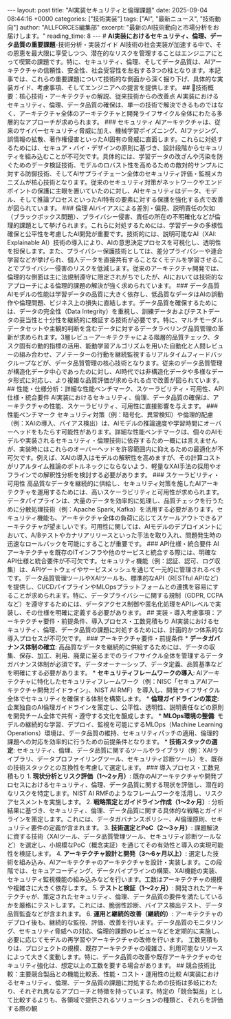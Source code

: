 --- layout: post title: "AI実装セキュリティと倫理課題" date: 2025-09-04 08:44:16 +0000 categories: ["技術実装"] tags: ["AI", "最新ニュース", "技術動向"] author: "ALLFORCES編集部" excerpt: "最新のAI技術動向と市場分析をお届けします。" reading_time: 8 --- # **AI実装におけるセキュリティ、倫理、データ品質の重要課題**-技術分析・実装ガイド AI技術の社会実装が加速する中で、その恩恵を最大限に享受しつつ、潜在的なリスクを管理することはエンジニアにとって喫緊の課題です。特に、セキュリティ、倫理、そしてデータ品質は、AIアーキテクチャの信頼性、安全性、社会受容性を左右する3つの柱となります。本記事では、これらの重要課題について技術的な側面から深く掘り下げ、具体的な実装ガイド、考慮事項、そしてエンジニアへの提言を提供します。 ## 🔧技術概要：核心技術・アーキテクチャの解説、従来技術からの改善点 AI実装におけるセキュリティ、倫理、データ品質の確保は、単一の技術で解決できるものではなく、アーキテクチャ全体のアーキテクチャと開発ライフサイクル全体にわたる多層的なアプローチが求められます。 ### セキュリティ AIアーキテクチャは、従来のサイバーセキュリティ脅威に加え、機械学習ポイズニング、AIファジング、誤情報の拡散、著作権侵害といったAI固有の脅威に直面します。これらに対処するためには、セキュア・バイ・デザインの原則に基づき、設計段階からセキュリティを組み込むことが不可欠です。具体的には、学習データの改ざんや汚染を防ぐためのデータ検証技術、モデルのロバスト性を高めるための敵対的サンプルに対する防御技術、そしてAIサプライチェーン全体のセキュリティ評価・監視メカニズムが核心技術となります。従来のセキュリティ対策がネットワークやエンドポイントの保護に主眼を置いていたのに対し、AIセキュリティはデータ、モデル、そして推論プロセスといったAI特有の要素に対する保護を強化する点で改善が図られています。 ### 倫理 AIバイアスによる差別・偏見、説明責任の欠如（ブラックボックス問題）、プライバシー侵害、責任の所在の不明確化などが倫理的課題として挙げられます。これらに対処するためには、学習データの多様性確保と公平性を考慮したAI開発が重要です。技術的には、説明可能なAI（XAI: Explainable AI）技術の導入により、AIの意思決定プロセスを可視化し、透明性を担保します。また、プライバシー保護技術としては、差分プライバシーや連合学習などが挙げられ、個人データを直接共有することなくモデルを学習させることでプライバシー侵害のリスクを低減します。従来のアーキテクチャ開発では、倫理的な側面は主に法規制遵守に限定されがちでしたが、AIにおいては技術的なアプローチによる倫理的課題の解決が強く求められています。 ### データ品質 AIモデルの性能は学習データの品質に大きく依存し、低品質なデータはAIの誤動作や倫理問題、ビジネス上の損失に直結します。データ品質を確保するためには、データの完全性（Data Integrity）を重視し、訓練データおよびテストデータの妥当性と十分性を継続的に検証する技術が必要です。特に、マルチモーダルデータセットや主観的判断を含むデータに対するデータラベリング品質管理の革新が求められます。3層レビューアーキテクチャによる階層的品質チェック、タスク固有の動的指標の活用、能動学習アルゴリズムを用いた自動化と人間レビューの組み合わせ、アノテーターの行動を継続監視するリアルタイムフィードバックループなどが、データ品質管理の核心技術となります。従来のデータ品質管理が構造化データ中心であったのに対し、AI時代では非構造化データや多様なデータ形式に対応し、より複雑な品質評価が求められる点で改善が図られています。 ## 性能・仕様分析：詳細な性能ベンチマーク、スケーラビリティ・可用性、API仕様・統合要件 AI実装におけるセキュリティ、倫理、データ品質の確保は、アーキテクチャの性能、スケーラビリティ、可用性に直接影響を与えます。 ### 性能ベンチマーク セキュリティ対策（例：暗号化、異常検知）や倫理的配慮（例：XAIの導入、バイアス検出）は、AIモデルの推論速度や学習時間にオーバーヘッドをもたらす可能性があります。詳細な性能ベンチマークは、個々のAIモデルや実装されるセキュリティ・倫理技術に依存するため一概には言えませんが、実装時にはこれらのオーバーヘッドを許容範囲内に抑えるための最適化が不可欠です。例えば、XAIの導入はモデルの解釈性を高めますが、その計算コストがリアルタイム推論のボトルネックにならないよう、軽量なXAI手法の採用やオフラインでの解釈性分析を検討する必要があります。 ### スケーラビリティ・可用性 高品質なデータを継続的に供給し、セキュリティ対策を施したAIアーキテクチャを運用するためには、高いスケーラビリティと可用性が求められます。データパイプラインは、大量のデータを効率的に処理し、品質チェックを行うために分散処理技術（例：Apache Spark, Kafka）を活用する必要があります。セキュリティ機能も、アーキテクチャ全体の負荷に応じてスケールアウトできるアーキテクチャが望ましいです。可用性に関しては、AIモデルのデプロイメントにおいて、A/Bテストやカナリアリリースといった手法を取り入れ、問題発生時の迅速なロールバックを可能にすることが重要です。 ### API仕様・統合要件 AIアーキテクチャを既存のITインフラや他のサービスと統合する際には、明確なAPI仕様と統合要件が不可欠です。セキュリティ機能（例：認証、認可、ログ収集）は、APIゲートウェイやサービスメッシュを通じて一元的に管理されるべきです。データ品質管理ツールやXAIツールも、標準的なAPI（RESTful APIなど）を提供し、CI/CDパイプラインやMLOpsプラットフォームとの連携を容易にすることが求められます。特に、データプライバシーに関する規制（GDPR, CCPAなど）を遵守するためには、データアクセス制御や匿名化処理をAPIレベルで実装し、その仕様を明確に定義する必要があります。 ## 実装・導入考慮事項：アーキテクチャ要件・前提条件、導入プロセス・工数見積もり AI実装におけるセキュリティ、倫理、データ品質の課題に対処するためには、計画的かつ体系的な導入プロセスが不可欠です。 ### アーキテクチャ要件・前提条件 * **データガバナンス体制の確立**: 高品質なデータを継続的に供給するためには、データの収集、保存、加工、利用、廃棄に至るまでのライフサイクル全体を管理するデータガバナンス体制が必須です。データオーナーシップ、データ定義、品質基準などを明確にする必要があります。 * **セキュリティフレームワークの導入**: AIアーキテクチャに特化したセキュリティフレームワーク（例：NISC「セキュアAIアーキテクチャ開発ガイドライン」、NIST AI RMF）を導入し、開発ライフサイクル全体でセキュリティを確保する体制を構築します。 * **倫理ガイドラインの策定**: 企業独自のAI倫理ガイドラインを策定し、公平性、透明性、説明責任などの原則を開発チーム全体で共有・遵守する文化を醸成します。 * **MLOps環境の整備**: モデルの継続的な学習、デプロイ、監視を可能にするMLOps（Machine Learning Operations）環境は、データ品質の維持、セキュリティパッチの適用、倫理的課題への対応を効率的に行うための前提条件となります。 * **技術スタックの選定**: セキュリティ、倫理、データ品質に関するツールやライブラリ（例：XAIライブラリ、データプロファイリングツール、セキュリティ診断ツール）を、既存の技術スタックとの互換性を考慮して選定します。 ### 導入プロセス・工数見積もり 1. **現状分析とリスク評価（1〜2ヶ月）**: 既存のAIアーキテクチャや開発プロセスにおけるセキュリティ、倫理、データ品質に関する現状を評価し、潜在的なリスクを特定します。NIST AI RMFのようなフレームワークを活用し、リスクアセスメントを実施します。 2. **戦略策定とガイドライン作成（1〜2ヶ月）**: 分析結果に基づき、セキュリティ、倫理、データ品質に関する具体的な戦略とガイドラインを策定します。これには、データガバナンスポリシー、AI倫理原則、セキュリティ要件の定義が含まれます。 3. **技術選定とPoC（2〜3ヶ月）**: 課題解決に資する技術（XAIツール、データ品質管理ツール、セキュリティ診断ツールなど）を選定し、小規模なPoC（概念実証）を通じてその有効性と導入の実現可能性を検証します。 4. **アーキテクチャ設計と開発（3〜6ヶ月以上）**: 選定した技術を組み込み、AIアーキテクチャのアーキテクチャを設計・実装します。この段階では、セキュアコーディング、データパイプラインの構築、XAI機能の実装、セキュリティ監視機能の組み込みなどを行います。工数はアーキテクチャの規模や複雑さに大きく依存します。 5. **テストと検証（1〜2ヶ月）**: 開発されたアーキテクチャが、策定されたセキュリティ、倫理、データ品質の要件を満たしているかを厳格にテストします。これには、脆弱性診断、バイアス検出テスト、データ品質監査などが含まれます。 6. **運用と継続的改善（継続的）**: アーキテクチャのデプロイ後も、継続的な監視、評価、改善を行います。データ品質のモニタリング、セキュリティ脅威への対応、倫理的課題のレビューなどを定期的に実施し、必要に応じてモデルの再学習やアーキテクチャの改修を行います。 工数見積もりは、プロジェクトの規模、既存アーキテクチャの複雑さ、利用可能なリソースによって大きく変動します。特に、データ品質の改善や既存アーキテクチャのセキュリティ強化は、想定以上の工数を要する場合があります。 ## 競合技術比較：主要競合製品との機能比較表、性能・コスト・運用性の比較 AI実装におけるセキュリティ、倫理、データ品質の課題に対処するための技術は多岐にわたり、それぞれ異なるアプローチと特徴を持っています。特定の「競合製品」として比較するよりも、各領域で提供されるソリューションの種類と、それらを評価する際の観